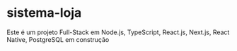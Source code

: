 # sistema-loja
Este é um projeto Full-Stack em Node.js, TypeScript, React.js, Next.js, React Native, PostgreSQL em construção
